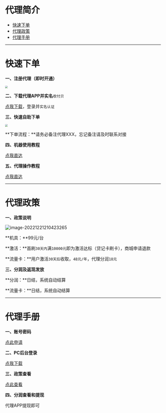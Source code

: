 # 代理简介

- [快速下单](#快速下单)
- [代理政策](#代理政策)
- [代理手册](#代理手册)



---

# 快速下单

**一、注册代理（即时开通）**

[<img src="../media/apply.png" style="zoom:50%;" />](https://h5.leshuazf.com/wap/sfb-invite-h5/#/home?agentId=5826937&agentName=%E6%B5%99%E6%B1%9F%E5%8D%A1%E7%9B%9F%E7%BD%91%E7%BB%9C%E7%A7%91%E6%8A%80%E6%9C%89%E9%99%90%E5%85%AC%E5%8F%B8&code=44806)

**二、下载代理APP并实名**`收付贝`

[点我下载](https://ams.leshuazf.com/download/shoufubei249g.html)，登录并`实名认证`

**三、快速自助下单**

[<img src="../media/order.png" style="zoom:50%;" />](http://kmshop.zjkmkj.com/pages/goods_details/index?id=38)

**下单流程：**请务必备注代理XXX，忘记备注请及时联系对接

**四、机器使用教程**

[点我直达](tool/lssfb.md)

**五、代理操作教程**

[点我直达](#代理手册)

------

# 代理政策

**一、政策说明**

![image-20221221210423265](https://wiki.zjkmkj.com/media/202212212104352.png)

**机具：**99元/台

**激活：**首刷`30天内`满`10000元`即为激活达标（贷记卡刷卡），商城申请退款

**流量卡：**用户激活`30天后`收取，`48元/年`，代理分润`18元`

**三、分润及返现发放**

**分润：**日结，系统自动结算

**流量卡：**日结，系统自动结算

------

# 代理手册

**一、账号密码**

[点此申请](https://h5.leshuazf.com/wap/sfb-invite-h5/#/home?agentId=5826937&agentName=%E6%B5%99%E6%B1%9F%E5%8D%A1%E7%9B%9F%E7%BD%91%E7%BB%9C%E7%A7%91%E6%8A%80%E6%9C%89%E9%99%90%E5%85%AC%E5%8F%B8&code=44806)

**二、PC后台登录**

[点我下载](https://sfb.leshuazf.com/agent/#/login)

**三、政策查看**

[点此查看](#代理政策)

**四、分润查看和提现**

代理APP提现即可
